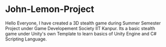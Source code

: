 # John-Lemon-Project
Hello Everyone,
I have created a 3D stealth game during Summer Semester Project under Game Developement Society IIT Kanpur. Its a basic stealth game under Unity's own Template to learn basics of Unity Engine and C# Scripting Language.
